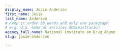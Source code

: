 ```yaml
---
display_name: Josie Anderson
first_name: Josie
last_name: Anderson
# Keep it under 50 words and only one paragraph
# e.g. U.S. General Services Administration
agency_full_name: National Institute on Drug Abuse
slug: josie-anderson

---
```

